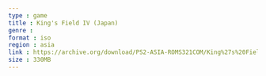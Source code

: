 ```yaml
---
type : game
title : King's Field IV (Japan)
genre : 
format : iso
region : asia
link : https://archive.org/download/PS2-ASIA-ROMS321COM/King%27s%20Field%20IV%20%28Japan%29.7z
size : 330MB
---
```

